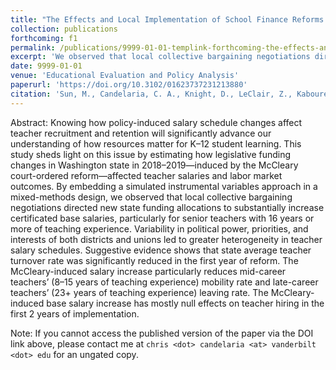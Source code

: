 ```yaml
---
title: "The Effects and Local Implementation of School Finance Reforms on Teacher Salary, Hiring, and Turnover"
collection: publications
forthcoming: f1
permalink: /publications/9999-01-01-templink-forthcoming-the-effects-and-local-implementation-of-school-finance-reforms
excerpt: 'We observed that local collective bargaining negotiations directed new state funding allocations to substantially increase certificated base salaries, particularly for senior teachers with 16 years or more of teaching experience. Suggestive evidence shows that state average teacher turnover rate was significantly reduced in the first year of reform.'
date: 9999-01-01
venue: 'Educational Evaluation and Policy Analysis'
paperurl: 'https://doi.org/10.3102/01623737231213880'
citation: 'Sun, M., Candelaria, C. A., Knight, D., LeClair, Z., Kabourek, S. E., &amp; Chang, K. (In Press). The Effects and Local Implementation of School Finance Reforms on Teacher Salary, Hiring, and Turnover. <i>Educational Evaluation and Policy Analysis</i>.'
---
```

Abstract: Knowing how policy-induced salary schedule changes affect teacher recruitment and retention will significantly advance our understanding of how resources matter for K–12 student learning. This study sheds light on this issue by estimating how legislative funding changes in Washington state in 2018–2019—induced by the McCleary court-ordered reform—affected teacher salaries and labor market outcomes. By embedding a simulated instrumental variables approach in a mixed-methods design, we observed that local collective bargaining negotiations directed new state funding allocations to substantially increase certificated base salaries, particularly for senior teachers with 16 years or more of teaching experience. Variability in political power, priorities, and interests of both districts and unions led to greater heterogeneity in teacher salary schedules. Suggestive evidence shows that state average teacher turnover rate was significantly reduced in the first year of reform. The McCleary-induced salary increase particularly reduces mid-career teachers’ (8–15 years of teaching experience) mobility rate and late-career teachers’ (23+ years of teaching experience) leaving rate. The McCleary-induced base salary increase has mostly null effects on teacher hiring in the first 2 years of implementation.

Note: If you cannot access the published version of the paper via the DOI link above, please contact me at `chris <dot> candelaria <at> vanderbilt <dot> edu` for an ungated copy. 
